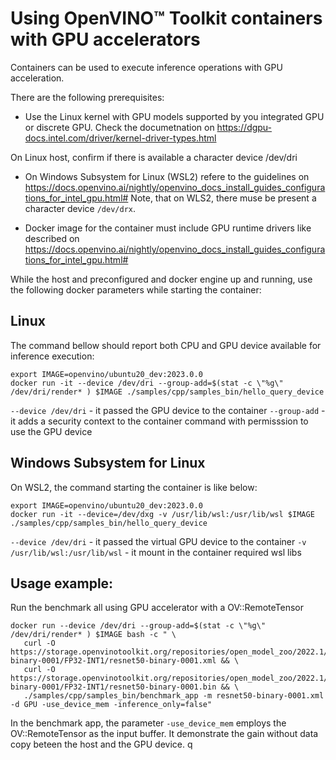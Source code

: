 # Using OpenVINO™ Toolkit containers with GPU accelerators


Containers can be used to execute inference operations with GPU acceleration.

There are the following prerequisites:

- Use the Linux kernel with GPU models supported by you integrated GPU or discrete GPU. Check the documetnation on https://dgpu-docs.intel.com/driver/kernel-driver-types.html

On Linux host, confirm if there is available a character device /dev/dri

- On Windows Subsystem for Linux (WSL2) refere to the guidelines on https://docs.openvino.ai/nightly/openvino_docs_install_guides_configurations_for_intel_gpu.html# 
Note, that on WLS2, there muse be present a character device `/dev/drx`.

- Docker image for the container must include GPU runtime drivers like described on https://docs.openvino.ai/nightly/openvino_docs_install_guides_configurations_for_intel_gpu.html# 

While the host and preconfigured and docker engine up and running, use the following docker parameters while starting the container:

## Linux

The command bellow should report both CPU and GPU device available for inference execution:
```
export IMAGE=openvino/ubuntu20_dev:2023.0.0
docker run -it --device /dev/dri --group-add=$(stat -c \"%g\" /dev/dri/render* ) $IMAGE ./samples/cpp/samples_bin/hello_query_device
```

`--device /dev/dri` - it passed the GPU device to the container
`--group-add` - it adds a security context to the container command with permisssion to use the GPU device

## Windows Subsystem for Linux

On WSL2, the command starting the container is like below:

```
export IMAGE=openvino/ubuntu20_dev:2023.0.0
docker run -it --device=/dev/dxg -v /usr/lib/wsl:/usr/lib/wsl $IMAGE ./samples/cpp/samples_bin/hello_query_device
```
`--device /dev/dri` - it passed the virtual GPU device to the container
`-v /usr/lib/wsl:/usr/lib/wsl` - it mount in the container required wsl libs


## Usage example:

Run the benchmark all using GPU accelerator with a OV::RemoteTensor
```
docker run --device /dev/dri --group-add=$(stat -c \"%g\" /dev/dri/render* ) $IMAGE bash -c " \
   curl -O https://storage.openvinotoolkit.org/repositories/open_model_zoo/2022.1/models_bin/3/resnet50-binary-0001/FP32-INT1/resnet50-binary-0001.xml && \
   curl -O https://storage.openvinotoolkit.org/repositories/open_model_zoo/2022.1/models_bin/3/resnet50-binary-0001/FP32-INT1/resnet50-binary-0001.bin && \
   ./samples/cpp/samples_bin/benchmark_app -m resnet50-binary-0001.xml -d GPU -use_device_mem -inference_only=false"
```
In the benchmark app, the parameter `-use_device_mem` employs the OV::RemoteTensor as the input buffer. It demonstrate the gain without data copy beteen the host and the GPU device.
q












